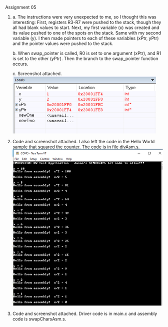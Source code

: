 Assignment 05

1.	a. The instructions were very unexpected to me, so I thought this was interesting:
	First, registers R3-R7 were pushed to the stack, though they all had blank values to start.
	Next, my first variable (x) was created and its value pushed to one of the spots on the stack.
	Same with my second variable (y).
	I then made pointers to each of these variables (xPtr, yPtr) and the pointer values were pushed to the stack.
	
	b. When swap_pointer is called, R0 is set to one argument (xPtr), and R1 is set to the other (yPtr).  Then the branch to the swap_pointer function occurs.
	
	c. Screenshot attached.
	![Locals after pointer swap](Ptr_swap_locals.PNG)
	
2.	Code and screenshot attached.  I also left the code in the Hello World sample that squared the counter.  The code is in file divAsm.s.
![Assembly Division](divAsm_results.PNG)

3.	Code and screenshot attached.  Driver code is in main.c and assembly code is swapCharsAsm.s.